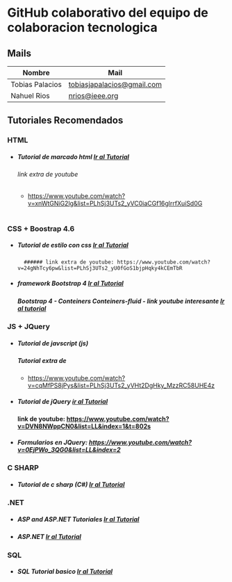 # GitHub colaborativo del equipo de colaboracion tecnologica 

## Mails 
| Nombre     |Mail |
| ----------- | ----------- |
| Tobias Palacios   | tobiasjapalacios@gmail.com |
| Nahuel Rios       | nrios@ieee.org      |


## Tutoriales Recomendados

### HTML 
* ##### Tutorial de marcado html   [Ir al Tutorial](https://www.w3schools.com/html/default.asp)
  ###### link extra de youtube
    * https://www.youtube.com/watch?v=xnWtGNiG2lg&list=PLhSj3UTs2_yVC0iaCGf16glrrfXuiSd0G 
<br/><br/>
### CSS + Boostrap 4.6 
* ##### Tutorial de estilo con css  [Ir al Tutorial](https://www.w3schools.com/css/default.asp)
    	###### link extra de youtube: https://www.youtube.com/watch?v=24gNhTcy6pw&list=PLhSj3UTs2_yU0fGoS1bjpHqky4kCEmTbR
* ##### framework Bootstrap 4 [Ir al Tutorial](https://www.w3schools.com/bootstrap4/default.asp)
	 ##### Bootstrap 4 - Conteiners Conteiners-fluid - link youtube interesante [Ir al tutorial](https://www.youtube.com/watch?v=59pex8k8Xr8)  
### JS + JQuery 
* ##### Tutorial de javscript (js) [](https://www.w3schools.com/js/default.asp)
    ##### Tutorial extra de
    * https://www.youtube.com/watch?v=cqMfPS8jPys&list=PLhSj3UTs2_yVHt2DgHky_MzzRC58UHE4z
* ##### Tutorial de jQuery  [ir al Tutorial](https://www.w3schools.com/jquery/default.asp)
	#### link de youtube: https://www.youtube.com/watch?v=DVN8NWppCN0&list=LL&index=1&t=802s 
* ##### Formularios en JQuery: https://www.youtube.com/watch?v=0EjPWo_3QG0&list=LL&index=2
### C SHARP  
* ##### Tutorial de c sharp (C#) [Ir al Tutorial](https://www.w3schools.com/cs/index.php)

### .NET 
* ##### ASP and ASP.NET Tutoriales [Ir al Tutorial](https://www.w3schools.com/asp/default.asp)
* ##### ASP.NET [Ir al Tutorial](http://www.w3big.com/es/aspnet/aspnet-intro.html)

### SQL 
* ##### SQL Tutorial basico [Ir al Tutorial](https://www.w3schools.com/sql/default.asp)


  
